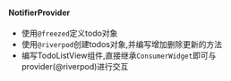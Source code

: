 #### NotifierProvider

- 使用`@freezed`定义todo对象
- 使用`@riverpod`创建todos对象,并编写增加删除更新的方法
- 编写TodoListView组件,直接继承`ConsumerWidget`即可与provider(@riverpod)进行交互